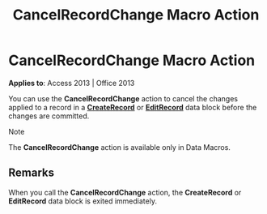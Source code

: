 ﻿---
title: CancelRecordChange Macro Action
TOCTitle: CancelRecordChange Macro Action
ms:assetid: 73031240-1ff6-660b-b25f-11a880df6031
ms:mtpsurl: https://msdn.microsoft.com/en-us/library/Ff195846(v=office.15)
ms:contentKeyID: 48545626
ms.date: 09/18/2015
mtps_version: v=office.15
---

# CancelRecordChange Macro Action


**Applies to**: Access 2013 | Office 2013

You can use the **CancelRecordChange** action to cancel the changes applied to a record in a **[CreateRecord](createrecord-data-block.md)** or **[EditRecord](editrecord-data-block.md)** data block before the changes are committed.


> [!NOTE]
> <P>The <STRONG>CancelRecordChange</STRONG> action is available only in Data Macros.</P>



## Remarks

When you call the **CancelRecordChange** action, the **CreateRecord** or **EditRecord** data block is exited immediately.

